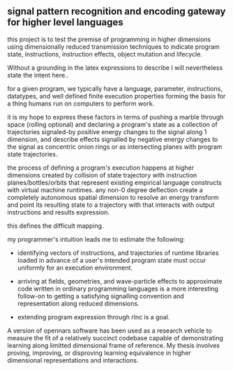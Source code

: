 ## signal pattern recognition and encoding gateway for higher level languages   

this project is to test the premise of programming in higher dimensions using dimensionally reduced transmission
techniques to indicate program state, instructions, instruction effects, object mutation and lifecycle.

Without a grounding in the latex expressions to describe I will nevertheless state the intent here..

for a given program, we typically have a language, parameter, instructions, datatypes, and well defined finite 
execution properties forming the basis for a thing humans run on computers to perform work.   

it is my hope to express these factors in terms of pushing a marble through space (rolling optional) and declaring a 
program's state as a collection of trajectories signaled-by positive energy changes to the signal along 1 dimension, and
describe effects signalled by negative energy changes to the signal as concentric onion rings or as intersecting planes with program state trajectories.
   
the process of defining a program's execution happens at higher dimensions created by collision of state trajectory with 
instruction planes/bottles/orbits that represent existing empirical language constructs with virtual machine runtimes. 
any non-0 degree deflection create a completely autonomous spatial dimension to resolve an energy transform and point 
its resulting state to a trajectory with that interacts with output instructions and results expression.

this defines the difficult mapping.  

my programmer's intuition leads me to estimate the following:
 
 * identifying vectors of instructions, and trajectories of runtime libraries loaded in advance of a user's intended 
 program state must occur uniformly for an execution environment. 

 * arriving at fields, geometries, and wave-particle effects to approximate code written in ordinary programming 
 languages is a more interesting follow-on to getting a satisfying signalling convention and representation along
 reduced dimensions.    
 
 * extending program expression through rlnc is a goal.  
   
A version of opennars software has been used as a research vehicle to measure the fit of a relatively succinct codebase
capable of demonstrating learning along limitted dimensional frame of reference.  My thesis involves proving, improving,
or disproving learning equivalence in higher dimensional representations and interactions. 
